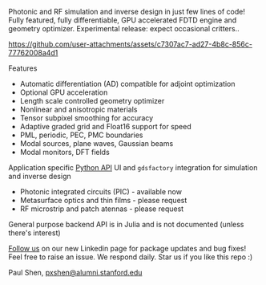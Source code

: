 Photonic and RF simulation and inverse design in just few lines of code! Fully featured, fully differentiable, GPU accelerated FDTD engine and geometry optimizer. Experimental release: expect occasional critters..

https://github.com/user-attachments/assets/c7307ac7-ad27-4b8c-856c-77762008a4d1

Features 
- Automatic differentiation (AD) compatible for adjoint optimization
- Optional GPU acceleration 
- Length scale controlled geometry optimizer 
- Nonlinear and anisotropic materials 
- Tensor subpixel smoothing for accuracy 
- Adaptive graded grid and Float16 support for speed 
- PML, periodic, PEC, PMC boundaries 
- Modal sources, plane waves, Gaussian beams
- Modal monitors, DFT fields 

Application specific [Python API](https://paulxshen.github.io/Luminescent.jl/luminescent.html) UI and `gdsfactory` integration for simulation and inverse design 
- Photonic integrated circuits (PIC) - available now
- Metasurface optics and thin films - please request 
- RF microstrip and patch atennas - please request 
 
General purpose backend API is in Julia and is not documented (unless there's interest)

[Follow us](https://www.linkedin.com/company/luminescent-ai/about) on our new Linkedin page for package updates and bug fixes! Feel free to raise an issue. We respond daily. Star us if you like this repo :)

Paul Shen, <pxshen@alumni.stanford.edu>